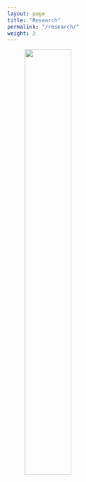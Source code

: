```yaml
---
layout: page
title: "Research"
permalink: "/research/"
weight: 2
---
```


<figure class="aligncenter">
	<img width="50%" src="https://pbs.twimg.com/media/CJ53c2-XAAAy4O8.png" />
</figure>

